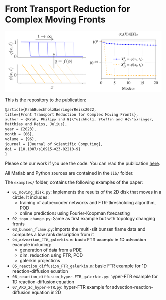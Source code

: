 # Front Transport Reduction for Complex Moving Fronts

![This is an image](imgs/FTR.png)

This is the repository to the publication: 

    @article{KrahBuechholzHaeringerReiss2022,
    title={Front Transport Reduction for Complex Moving Fronts}, 
    author = {Krah, Philipp and B{\"u}chholz, Steffen and H{\"a}ringer, Matthias and Reiss, Julius},
    year = {2023},
    month = {06},
    volume = {96},
    journal = {Journal of Scientific Computing},
    doi = {10.1007/s10915-023-02210-9}
    }

Please cite our work if you use the code.
You can read the publication [here](https://link.springer.com/content/pdf/10.1007/s10915-023-02210-9.pdf).

All Matlab and Python sources are contained in the `lib/` folder. 

The `examples/` folder, contains the following examples of the paper:

+ `01_moving_disk.py`: Implements the results of the 2D disk that moves in a circle. It includes:
  + training of autoencoder networks and FTR-thresholding algorithm, POD
  + online predictions using Fourier-Koopman forecasting
+ `02_topo_change.py`: Same as first example but with topology changing fronts
+ `03_bunsen_flame.py`: Imports the multi-slit bunsen flame data and computes a low rank description from it
+ `04_advection_FTR_galerkin.m`: basic FTR example in 1D advection example including:
  + generation of data from a PDE
  + dim. reduction using FTR, POD
  + galerkin projections
+ `05_reaction_diffusion_FTR_galerkin.m`: basic FTR example for 1D reaction-diffusion equation
+ `06_reaction_diffusion_hyper-FTR_galerkin.py`: hyper-FTR example for 1D reaction-diffusion equation
+ `07_ARD_2d_hyper-FTR.py`: hyper-FTR example for advection-reaction-diffusion equation in 2D

